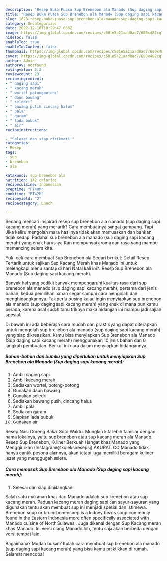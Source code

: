 ```yaml
---
description: "Resep Buka Puasa Sup Brenebon ala Manado (Sup daging sapi kacang merah) yang Enak"
title: "Resep Buka Puasa Sup Brenebon ala Manado (Sup daging sapi kacang merah) yang Enak"
slug: 1623-resep-buka-puasa-sup-brenebon-ala-manado-sup-daging-sapi-kacang-merah-yang-enak
category: Uncategorized
date: 2022-12-10T18:29:47.038Z
image: https://img-global.cpcdn.com/recipes/c501e5a21aad8ac7/680x482cq70/sup-brenebon-ala-manado-sup-daging-sapi-kacang-merah-foto-resep-utama.jpg
hideToc: false
enableToc: true
enableTocContent: false
thumbnail: https://img-global.cpcdn.com/recipes/c501e5a21aad8ac7/680x482cq70/sup-brenebon-ala-manado-sup-daging-sapi-kacang-merah-foto-resep-utama.jpg
cover: https://img-global.cpcdn.com/recipes/c501e5a21aad8ac7/680x482cq70/sup-brenebon-ala-manado-sup-daging-sapi-kacang-merah-foto-resep-utama.jpg
author: Admin
authorAv: notfound
ratingvalue: 3.2
reviewcount: 23
recipeingredient:
- " daging sapi"
- " kacang merah"
- " wortel potongpotong"
- " daun bawang"
- " seledri"
- " bawang putih cincang halus"
- " pala"
- " garam"
- " lada bubuk"
- " air"
recipeinstructions:

- "Selesai dan siap dinikmati!"
categories:
- Resep
tags:
- sup
- brenebon
- ala

katakunci: sup brenebon ala 
nutrition: 142 calories
recipecuisine: Indonesian
preptime: "PT40M"
cooktime: "PT42M"
recipeyield: "2"
recipecategory: Lunch

---
```



Sedang mencari inspirasi resep sup brenebon ala manado (sup daging sapi kacang merah) yang menarik? Cara membuatnya sangat gampang. Tapi Jika keliru mengolah maka hasilnya tidak akan memuaskan dan bahkan tidak sedap. Padahal sup brenebon ala manado (sup daging sapi kacang merah) yang enak harusnya Kan mempunyai aroma dan rasa yang mampu memancing selera kita.


Yuk. cek cara membuat Sup Brenebon ala Segari berikut: Detail Resep. Tertarik untuk sajikan Sup Kacang Merah khas Manado ini untuk melengkapi menu santap di hari Natal kali ini?. Resep Sup Brenebon ala Manado (Sup daging sapi kacang merah).

Banyak hal yang sedikit banyak mempengaruhi kualitas rasa dari sup brenebon ala manado (sup daging sapi kacang merah), pertama dari jenis bahan, kedua pemilihan bahan segar sampai cara mengolah dan menghidangkannya. Tak perlu pusing kalau ingin menyiapkan sup brenebon ala manado (sup daging sapi kacang merah) yang enak di mana pun kamu berada, karena asal sudah tahu triknya maka hidangan ini mampu jadi sajian spesial.


Di bawah ini ada beberapa cara mudah dan praktis yang dapat diterapkan untuk mengolah sup brenebon ala manado (sup daging sapi kacang merah) yang siap dikreasikan. Kamu bisa menyiapkan Sup Brenebon ala Manado (Sup daging sapi kacang merah) menggunakan 10 jenis bahan dan 0 langkah pembuatan. Berikut ini cara dalam menyiapkan hidangannya.

<!--inarticleads1-->

##### Bahan-bahan dan bumbu yang diperlukan untuk menyiapkan Sup Brenebon ala Manado (Sup daging sapi kacang merah):

1. Ambil  daging sapi
1. Ambil  kacang merah
1. Sediakan  wortel, potong-potong
1. Gunakan  daun bawang
1. Gunakan  seledri
1. Sediakan  bawang putih, cincang halus
1. Ambil  pala
1. Sediakan  garam
1. Siapkan  lada bubuk
1. Gunakan  air


Resep Nasi Goreng Bakar Soto Waktu. Mungkin kita lebih familiar dengan nama lokalnya, yaitu sup brenebon atau sup kacang merah ala Manado. Resep Sup Brenebon, Kuliner Berkuah Hangat khas Manado yang Menggiurkan (Instagram/@koleksiresepsj) AKURAT. CO Manado tidak hanya cantik pesona alamnya, akan tetapi juga memiliki beragam kuliner lezat yang menggugah selera. 

<!--inarticleads2-->

##### Cara memasak Sup Brenebon ala Manado (Sup daging sapi kacang merah):


1. Selesai dan siap dihidangkan!

Salah satu makanan khas dari Manado adalah sup brenebon atau sup kacang merah. Paduan kacang merah daging sapi dan sayur-sayuran yang digunakan tentu akan membuat sup ini menjadi spesial dan istimewa. Brenebon soup or bruinebonensoep is a kidney beans soup commonly found in the Eastern Indonesia more often specifically associated with Manado cuisine of North Sulawesi. Juga dikenal dengan Sup Kacang merah khas Manado. Ini versi orang Manado loh, tentu saja akan berbeda dengan versi tempat lain. 

Bagaimana? Mudah bukan? Itulah cara membuat sup brenebon ala manado (sup daging sapi kacang merah) yang bisa kamu praktikkan di rumah. Selamat mencoba!
